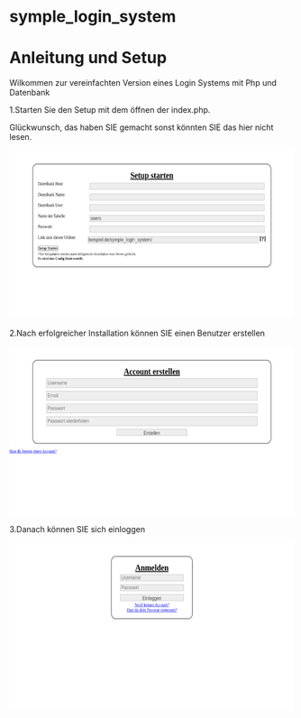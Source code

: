 # symple_login_system
<h1>Anleitung und Setup</h1>
<p>Wilkommen zur vereinfachten Version eines Login Systems mit Php und Datenbank</p>
<p>1.Starten Sie den Setup mit dem öffnen der index.php.
<p>Glückwunsch, das haben SIE gemacht sonst könnten SIE das hier nicht lesen.</p>
<img src="https://raw.githubusercontent.com/basti1012/symple_login_system/master/setup.png" style="height:300px"><br>
<p>2.Nach erfolgreicher Installation können SIE einen Benutzer erstellen</p>
<img src="https://raw.githubusercontent.com/basti1012/symple_login_system/master/accound.png" style="height:300px"><br>
<p>3.Danach können SIE sich einloggen</p>
<img src="https://raw.githubusercontent.com/basti1012/symple_login_system/master/anmelden.png" style="height:300px"><br>
